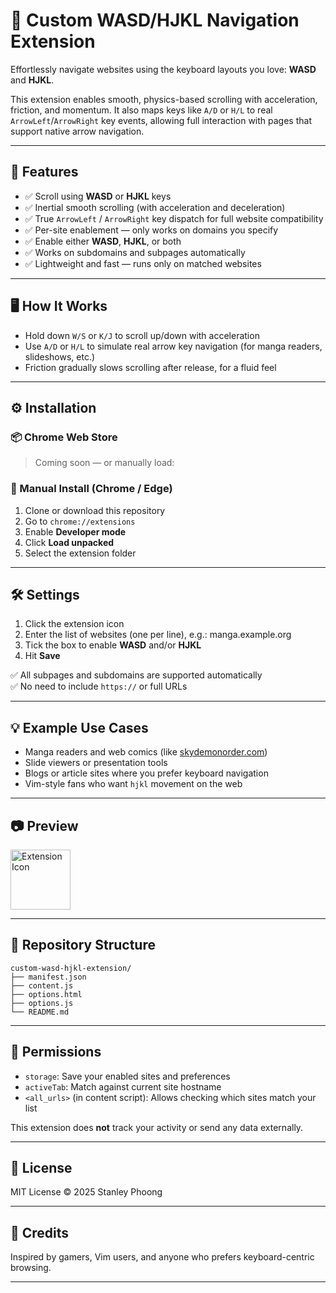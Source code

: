 # 🔀 Custom WASD/HJKL Navigation Extension

Effortlessly navigate websites using the keyboard layouts you love: **WASD** and **HJKL**.

This extension enables smooth, physics-based scrolling with acceleration, friction, and momentum. It also maps keys like `A/D` or `H/L` to real `ArrowLeft`/`ArrowRight` key events, allowing full interaction with pages that support native arrow navigation.

---

## 🎯 Features

- ✅ Scroll using **WASD** or **HJKL** keys
- ✅ Inertial smooth scrolling (with acceleration and deceleration)
- ✅ True `ArrowLeft` / `ArrowRight` key dispatch for full website compatibility
- ✅ Per-site enablement — only works on domains you specify
- ✅ Enable either **WASD**, **HJKL**, or both
- ✅ Works on subdomains and subpages automatically
- ✅ Lightweight and fast — runs only on matched websites

---

## 🖥️ How It Works

- Hold down `W/S` or `K/J` to scroll up/down with acceleration
- Use `A/D` or `H/L` to simulate real arrow key navigation (for manga readers, slideshows, etc.)
- Friction gradually slows scrolling after release, for a fluid feel

---

## ⚙️ Installation

### 📦 Chrome Web Store

> Coming soon — or manually load:

### 🧪 Manual Install (Chrome / Edge)

1. Clone or download this repository
2. Go to `chrome://extensions`
3. Enable **Developer mode**
4. Click **Load unpacked**
5. Select the extension folder

---

## 🛠️ Settings

1. Click the extension icon
2. Enter the list of websites (one per line), e.g.: manga.example.org
3. Tick the box to enable **WASD** and/or **HJKL**
4. Hit **Save**

✅ All subpages and subdomains are supported automatically  
✅ No need to include `https://` or full URLs

---

## 💡 Example Use Cases

- Manga readers and web comics (like [skydemonorder.com](https://skydemonorder.com))
- Slide viewers or presentation tools
- Blogs or article sites where you prefer keyboard navigation
- Vim-style fans who want `hjkl` movement on the web

---

## 📷 Preview

<img src="icons/icon128.png" width="96" alt="Extension Icon">

---

## 📁 Repository Structure

```
custom-wasd-hjkl-extension/
├── manifest.json
├── content.js
├── options.html
├── options.js
└── README.md
```

---

## 🔐 Permissions

- `storage`: Save your enabled sites and preferences
- `activeTab`: Match against current site hostname
- `<all_urls>` (in content script): Allows checking which sites match your list

This extension does **not** track your activity or send any data externally.

---

## 📄 License

MIT License © 2025 Stanley Phoong

---

## 🙌 Credits

Inspired by gamers, Vim users, and anyone who prefers keyboard-centric browsing.

---
